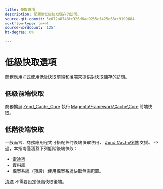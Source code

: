 ```yaml
---
title: 快取選項
description: 配置對低級快取儲存的訪問。
source-git-commit: 5e072a87480c326d6ae9235cf425e63ec9199684
workflow-type: tm+mt
source-wordcount: '125'
ht-degree: 0%

---
```


# 低級快取選項

商務應用程式使用低級快取前端和後端來提供對快取儲存的訪問。

## 低級前端快取

商務擴展 [Zend_Cache_Core](https://framework.zend.com/manual/1.12/en/zend.cache.frontends.html) 執行 [Magento\Framework\Cache\Core](https://github.com/magento/magento2/blob/2.4/lib/internal/Magento/Framework/Cache/Core.php) 前端快取。

## 低階後端快取

一般而言，商務應用程式可搭配任何後端快取使用， [Zend_Cache後端](https://framework.zend.com/manual/1.12/en/zend.cache.backends.html) 支援。 不過，本指南僅涵蓋下列低階後端快取：

- [雷迪斯](config-redis.md)
- [資料庫](https://developer.adobe.com/commerce/php/development/cache/partial/database-caching/)
- 檔案系統（預設）:使用檔案系統快取無需配置。

[清漆](config-varnish.md) 不需要設定低階快取後端。
